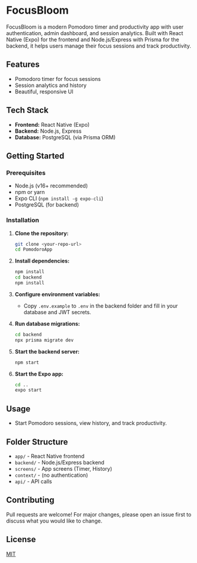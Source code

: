 
# FocusBloom

FocusBloom is a modern Pomodoro timer and productivity app with user authentication, admin dashboard, and session analytics. Built with React Native (Expo) for the frontend and Node.js/Express with Prisma for the backend, it helps users manage their focus sessions and track productivity.

## Features

- Pomodoro timer for focus sessions
- Session analytics and history
- Beautiful, responsive UI

## Tech Stack 

- **Frontend:** React Native (Expo)
- **Backend:** Node.js, Express
- **Database:** PostgreSQL (via Prisma ORM)

## Getting Started

### Prerequisites
- Node.js (v16+ recommended)
- npm or yarn
- Expo CLI (`npm install -g expo-cli`)
- PostgreSQL (for backend)

### Installation

1. **Clone the repository:**
   ```sh
   git clone <your-repo-url>
   cd PomodoroApp
   ```

2. **Install dependencies:**
   ```sh
   npm install
   cd backend
   npm install
   ```

3. **Configure environment variables:**
   - Copy `.env.example` to `.env` in the backend folder and fill in your database and JWT secrets.

4. **Run database migrations:**
   ```sh
   cd backend
   npx prisma migrate dev
   ```

5. **Start the backend server:**
   ```sh
   npm start
   ```

6. **Start the Expo app:**
   ```sh
   cd ..
   expo start
   ```

## Usage

- Start Pomodoro sessions, view history, and track productivity.

## Folder Structure

- `app/` - React Native frontend
- `backend/` - Node.js/Express backend
- `screens/` - App screens (Timer, History)
- `context/` - (no authentication)
- `api/` - API calls

## Contributing

Pull requests are welcome! For major changes, please open an issue first to discuss what you would like to change.

## License

[MIT](LICENSE)
